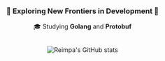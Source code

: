 <div align="center">
    <h3>🌟 Exploring New Frontiers in Development 🌟</h3>
    <p>🎓 Studying <strong>Golang</strong> and <strong>Protobuf</strong></p>
</div>
<br>
<div align="center">
    <img src="https://github-readme-stats.vercel.app/api?username=reimpa&show_icons=true&theme=dark" alt="Reimpa's GitHub stats">
</div>
